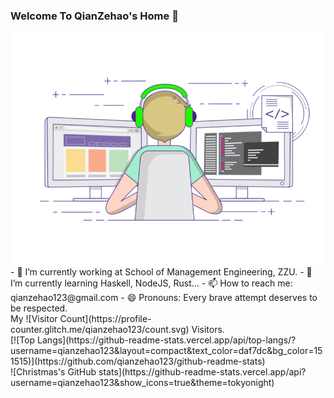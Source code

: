 ### Welcome To QianZehao's Home 👋
<!--
**QianZeHao123/QianZeHao123** is a ✨ _special_ ✨ repository because its `README.md` (this file) appears on your GitHub profile.

Here are some ideas to get you started:

- 🔭 I’m currently working on ...
- 🌱 I’m currently learning ...
- 👯 I’m looking to collaborate on ...
- 🤔 I’m looking for help with ...
- 💬 Ask me about ...
- 📫 How to reach me: ...
- 😄 Pronouns: ...
- ⚡ Fun fact: ...
-->

<img align="right" alt="GIF" src="https://raw.githubusercontent.com/devSouvik/devSouvik/master/gif3.gif" width="500"/>
- 🔭 I’m currently working at School of Management Engineering, ZZU.
- 🌱 I’m currently learning Haskell, NodeJS, Rust...
- 📫 How to reach me: qianzehao123@gmail.com
- 😄 Pronouns: Every brave attempt deserves to be respected.<br>
My ![Visitor Count](https://profile-counter.glitch.me/qianzehao123/count.svg) Visitors.<br>
[![Top Langs](https://github-readme-stats.vercel.app/api/top-langs/?username=qianzehao123&layout=compact&text_color=daf7dc&bg_color=151515)](https://github.com/qianzehao123/github-readme-stats)<br>
![Christmas's GitHub stats](https://github-readme-stats.vercel.app/api?username=qianzehao123&show_icons=true&theme=tokyonight)
